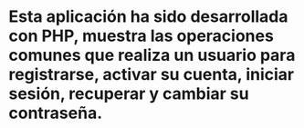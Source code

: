 # Esta aplicación ha sido desarrollada con PHP, muestra las operaciones comunes que realiza un usuario para registrarse, activar su cuenta, iniciar sesión, recuperar y cambiar su contraseña.